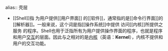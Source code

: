 alias:: 壳层

- [[Shell]]指 为用户提供[[用户界面]] 的[[软件]]，通常指的是[[命令行界面]]的[[解析器]]。一般来说，这个词是指[[操作系统]]中提供 访问[[内核]]所提供之服务 的程序。Shell也用于泛指所有为用户提供操作界面的程序，也就是程序和用户[交互](https://zh.wikipedia.org/w/index.php?title=%E4%BA%A4%E4%BA%92&action=edit&redlink=1)的层面。因此与之相对的是[内核](https://zh.wikipedia.org/wiki/%E5%86%85%E6%A0%B8)（英语：**Kernel**），内核不提供和用户的交互功能。